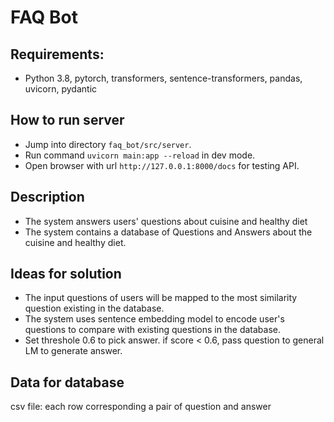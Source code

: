 # FAQ Bot

## Requirements:

- Python 3.8, pytorch, transformers, sentence-transformers, pandas, uvicorn, pydantic

## How to run server

- Jump into directory `faq_bot/src/server`.
- Run command `uvicorn main:app --reload` in dev mode.
- Open browser with url `http://127.0.0.1:8000/docs` for testing API.

## Description

- The system answers users' questions about cuisine and healthy diet 
- The system contains a database of Questions and Answers about the cuisine and healthy diet.

## Ideas for solution

- The input questions of users will be mapped to the most similarity question existing in the database.
- The system uses sentence embedding model to encode user's questions to compare with existing questions in the database.
- Set threshole 0.6 to pick answer. if score < 0.6, pass question to general LM to generate answer.

## Data for database
csv file: each row corresponding a pair of question and answer

